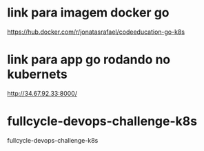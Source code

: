# link para imagem docker go
<a>https://hub.docker.com/r/jonatasrafael/codeeducation-go-k8s</a>

# link para app go rodando no kubernets
<a>http://34.67.92.33:8000/</a>

# fullcycle-devops-challenge-k8s
fullcycle-devops-challenge-k8s
